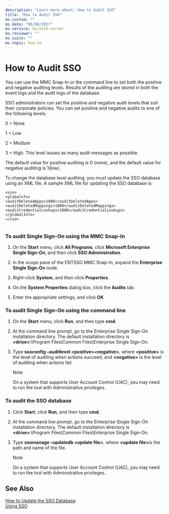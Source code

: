 ```yaml
---
description: "Learn more about: How to Audit SSO"
title: "How to Audit SSO"
ms.custom: ""
ms.date: "06/08/2017"
ms.service: biztalk-server
ms.reviewer: ""
ms.suite: ""
ms.topic: how-to
---
```

# How to Audit SSO
You can use the MMC Snap-In or the command line to set both the positive and negative auditing levels. Results of the auditing are stored in both the event logs and the audit logs of the database.  
  
 SSO administrators can set the positive and negative audit levels that suit their corporate policies. You can set positive and negative audits to one of the following levels:  
  
 0 = None  
  
 1 = Low  
  
 2 = Medium  
  
 3 = High. This level issues as many audit messages as possible.  
  
 The default value for positive auditing is 0 (none), and the default value for negative auditing is 1(low).  
  
 To change the database level auditing, you must update the SSO database using an XML file. A sample XML file for updating the SSO database is:  
  
```  
<sso>  
<globalnfo>  
<auditDeletedApps>1000</auditDeletedApps>  
<auditDeletedMappings>1000</auditDeletedMappings>  
<auditCredentialLookups>1000</auditCredentialLookups>  
</globalInfo>  
</sso>  
  
```  
  
### To audit Single Sign-On using the MMC Snap-In  
  
1.  On the **Start** menu, click **All Programs**, click **Microsoft Enterprise Single Sign-On**, and then click **SSO Administration**.  
  
2.  In the scope pane of the ENTSSO MMC Snap-In, expand the **Enterprise Single Sign-On** node.  
  
3.  Right-click **System**, and then click **Properties**.  
  
4.  On the  **System Properties** dialog box, click the **Audits** tab.  
  
5.  Enter the appropriate settings, and click **OK**.  
  
### To audit Single Sign-On using the command line  
  
1.  On the **Start** menu, click **Run**, and then type **cmd**.  
  
2.  At the command line prompt, go to the Enterprise Single Sign-On installation directory. The default installation directory is **\<drive\>**:\Program Files\Common Files\Enterprise Single Sign-On.  
  
3.  Type **ssoconfig –auditlevel \<positive\>\<negative\>**, where **\<positive\>** is the level of auditing when actions succeed, and **\<negative\>** is the level of auditing when actions fail.  
  
    > [!NOTE]
    >  On a system that supports User Account Control (UAC), you may need to run the tool with Administrative privileges.  
  
### To audit the SSO database  
  
1. Click **Start**, click **Run**, and then type **cmd**.  
  
2. At the command line prompt, go to the Enterprise Single Sign-On installation directory. The default installation directory is **\<drive\>**:\Program Files\Common Files\Enterprise Single Sign-On.  
  
3. Type **ssomanage –updatedb \<update file\>**, where <strong>\<update file\></strong>is the path and name of the file.  
  
   > [!NOTE]
   >  On a system that supports User Account Control (UAC), you may need to run the tool with Administrative privileges.  
  
## See Also  
 [How to Update the SSO Database](../core/how-to-update-the-sso-database.md)   
 [Using SSO](../core/using-sso.md)
